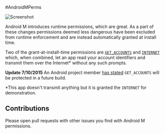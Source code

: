 #AndroidMPerms

![Screenshot](https://raw.github.com/OnlyInAmerica/AndroidMPerms/master/art/screenshot.png)

Android M introduces runtime permissions, which are great. As a part of these changes permissions deemed less dangerous have been excluded from runtime enforcement and are instead automatically granted at install time.

Two of the grant-at-install-time permissions are [`GET_ACCOUNTS`](http://developer.android.com/reference/android/Manifest.permission.html#GET_ACCOUNTS) and [`INTERNET`](http://developer.android.com/reference/android/Manifest.permission.html#INTERNET) which, when combined, let an app read your account identifiers and transmit them over the Internet* without any such prompts.

**Update 7/10/2015** An Android project member [has stated](https://code.google.com/p/android-developer-preview/issues/detail?id=2340#c12) `GET_ACCOUNTS` will be protected in a future build.

*This app doesn't transmit anything but it is granted the `INTERNET` for demonstration.

## Contributions

Please open pull requests with other issues you find with Android M permissions.
